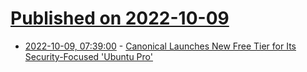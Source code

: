 # [Published on 2022-10-09](index.md)

* [2022-10-09, 07:39:00](https://linux.slashdot.org/story/22/10/09/007217/canonical-launches-new-free-tier-for-its-security-focused-ubuntu-pro?utm_source=rss1.0mainlinkanon&utm_medium=feed) - [Canonical Launches New Free Tier for Its Security-Focused 'Ubuntu Pro'](https://linux.slashdot.org/story/22/10/09/007217/canonical-launches-new-free-tier-for-its-security-focused-ubuntu-pro?utm_source=rss1.0mainlinkanon&utm_medium=feed)
